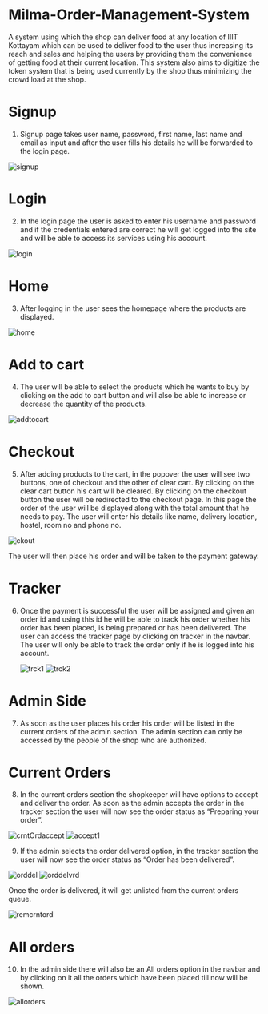 # Milma-Order-Management-System
A system using which the shop can deliver food at any location of IIIT Kottayam which can be used to deliver food to the user thus increasing its reach and sales and helping the users by providing them the convenience of getting food at their current location. This system also aims to digitize the token system that is being used currently by the shop thus minimizing the crowd load at the shop.

# Signup

1. Signup page takes user name, password, first name, last name and email as input and after the user fills his details he will be forwarded to the login page.

![signup](https://user-images.githubusercontent.com/95582926/216759368-0afff108-3ddb-4f5d-9948-713fc36287a5.png)

# Login

2. In the login page the user is asked to enter his username and password and if the credentials entered are correct he will get logged into the site and will be able to access its services using his account.

![login](https://user-images.githubusercontent.com/95582926/216759453-873f70bf-4865-4e8a-94d5-dcb093842986.png)

# Home

3. After logging in the user sees the homepage where the products are displayed.

![home](https://user-images.githubusercontent.com/95582926/216759622-f3107b2b-0b0b-4d69-bad1-4bb6fd4da773.png)

# Add to cart

4. The user will be able to select the products which he wants to buy by clicking on the add to cart button and will also be able to increase or decrease the quantity of the products.

![addtocart](https://user-images.githubusercontent.com/95582926/216759914-571236a7-894e-4b1d-bcb9-c0362fea85df.png)

# Checkout

5. After adding products to the cart, in the popover the user will see two buttons, one of checkout and the other of clear cart. By clicking on the clear cart button his cart will be cleared. By clicking on the checkout button the user will be redirected to the checkout page. In this page the order of the user will be displayed along with the total amount that he needs to pay. The user will enter his details like name, delivery location, hostel, room no and phone no.

![ckout](https://user-images.githubusercontent.com/95582926/216760179-25d1dffb-fbe0-4d2a-acb3-39f64285f07d.png)

 The user will then place his order and will be taken to the payment gateway.
 
 # Tracker

6. Once the payment is successful the user will be assigned and given an order id and using this id he will be able to track his order whether his order has been placed, is being prepared or has been delivered.
    The user can access the tracker page by clicking on tracker in the navbar. The user will only be able to track the order only if he is logged into his account.
    
   ![trck1](https://user-images.githubusercontent.com/95582926/216760391-03be3969-815a-413b-ab21-ab86de75c3a2.png)
 ![trck2](https://user-images.githubusercontent.com/95582926/216760398-ee70d200-a9eb-48ce-a915-1418a450d9d9.png)

# Admin Side

7. As soon as the user places his order his order will be listed in the current orders of the admin section. The admin section can only be accessed by the people of the shop who are authorized.

# Current Orders

8. In the current orders section the shopkeeper will have options to accept and deliver the order. As soon as the admin accepts the order in the tracker section the user will now see the order status as “Preparing your order”.

![crntOrdaccept](https://user-images.githubusercontent.com/95582926/216760655-c9f08f41-8c14-4b24-983d-8b76fba01bb9.png)
![accept1](https://user-images.githubusercontent.com/95582926/216760738-7f0f9774-a951-4f77-a523-f7bdb327820c.png)


9. If the admin selects the order delivered option, in the tracker section the user will now see the order status as “Order has been delivered”.

![orddel](https://user-images.githubusercontent.com/95582926/216760827-a91dc7ac-1bd0-4c7f-b4c9-62acdcf78ed0.png)
![orddelvrd](https://user-images.githubusercontent.com/95582926/216760936-0038cc94-1603-426b-a817-8ff03b8ca064.png)

Once the order is delivered, it will get unlisted from the current orders queue.

![remcrntord](https://user-images.githubusercontent.com/95582926/216760835-f35a670a-59ce-46b3-9ea5-2c3d324feeef.png)

# All orders

10. In the admin side there will also be an All orders option in the navbar and by clicking on it all the orders which have been placed till now will be shown.

![allorders](https://user-images.githubusercontent.com/95582926/216760956-0f5a6ca5-aa7e-4732-a7e8-856314c2c735.png)

